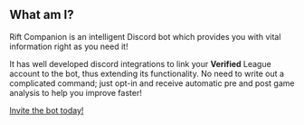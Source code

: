 ## What am I?

Rift Companion is an intelligent Discord bot which provides you with vital information right as you need it!

It has well developed discord integrations to link your **Verified** League account to the bot, thus extending its functionality. No need to write out a complicated command; just opt-in and receive automatic pre and post game analysis to help you improve faster!

[Invite the bot today!](https://discordapp.com/api/oauth2/authorize?client_id=521163284418789376&permissions=0&scope=bot)
